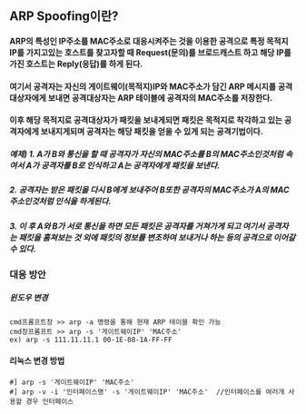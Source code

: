## ARP Spoofing이란?
#### ARP의 특성인 IP주소를 MAC주소로 대응시켜주는 것을 이용한 공격으로 특정 목적지 IP를 가지고있는 호스트를 찾고자할 때 Request(문의)를 브로드캐스트 하고 해당 IP를 가진 호스트는 Reply(응답)를 하게 된다.
#### 여기서 공격자는 자신의 게이트웨이(목적지)IP와 MAC주소가 담긴 ARP 메시지를 공격대상자에게 보내면 공격대상자는 ARP 테이블에 공격자의 MAC주소를 저장한다.
#### 이후 해당 목적지로 공격대상자가 패킷을 보내게되면 패킷은 목적지로 착각하고 있는 공격자에게 보내지게되며 공격자는 해당 패킷을 얻을 수 있게 되는 공격기법이다.
##### 예제) 1. A가 B와 통신을 할 때 공격자가 자신의 MAC주소를 B의 MAC주소인것처럼 속여서 A가 공격자를 B로 인식하고 A는 공격자에게 패킷을 보낸다.
##### 2. 공격자는 받은 패킷을 다시 B에게 보내주어 B또한 공격자의 MAC주소가 A의 MAC주소인것처럼 인식을 하게된다.
##### 3. 이 후 A와 B가 서로 통신을 하면 모든 패킷은 공격자를 거쳐가게 되고 여기서 공격자는 패킷을 훔쳐보는 것 외에 패킷의 정보를 변조하여 보내거나 하는 등의 공격으로 이어갈 수 있다.


### 대응 방안
##### 윈도우 변경 
```
cmd프롬프트창 >> arp -a 명령을 통해 현재 ARP 테이블 확인 가능
cmd창프롬프트 >> arp -s '게이트웨이IP' 'MAC주소'
ex) arp -s 111.11.11.1 00-1E-08-1A-FF-FF
```
#### 리눅스 변경 방법
```
#] arp -s '게이트웨이IP' 'MAC주소'
#] arp -v -i '인터페이스명' -s '게이트웨이IP' 'MAC주소'  //인터페이스를 여러개 사용할 경우 인터페이스 
```

